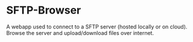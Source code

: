 # SFTP-Browser
A webapp used to connect to a SFTP server (hosted locally or on cloud). Browse the server and upload/download files over internet.
